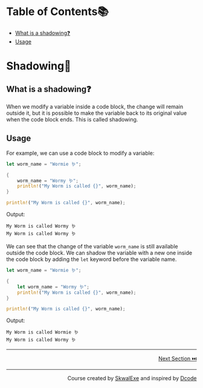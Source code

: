 # Table of Contents📚
- [What is a shadowing❓](#what-is-a-shadowing)
- [Usage](#usage)


# Shadowing👥
## What is a shadowing❓
When we modify a variable inside a code block, the change will remain outside it, but it is possible to make the variable back to its original value when the code block ends. This is called shadowing.

## Usage
For example, we can use a code block to modify a variable:
```rust
let worm_name = "Wormie 🪱";

{
    worm_name = "Wormy 🪱";
    println!("My Worm is called {}", worm_name);
}

println!("My Worm is called {}", worm_name);
```
Output:
```
My Worm is called Wormy 🪱
My Worm is called Wormy 🪱
```

We can see that the change of the variable `worm_name` is still available outside the code block. We can shadow the variable with a new one inside the code block by adding the `let` keyword before the variable name.

```rust
let worm_name = "Wormie 🪱";

{
    let worm_name = "Wormy 🪱";
    println!("My Worm is called {}", worm_name);
}

println!("My Worm is called {}", worm_name);
```
Output:
```
My Worm is called Wormie 🪱
My Worm is called Wormy 🪱
```



---

<p align="right"><a href="../references">Next Section ⏭️</a></p>

---

<p align="right">Course created by <a href="https://github.com/SkwalExe/" target="_blank">SkwalExe</a> and inspired by <a href="https://www.youtube.com/watch?v=vOMJlQ5B-M0&list=PLVvjrrRCBy2JSHf9tGxGKJ-bYAN_uDCUL" target="_blank">Dcode</a></p>